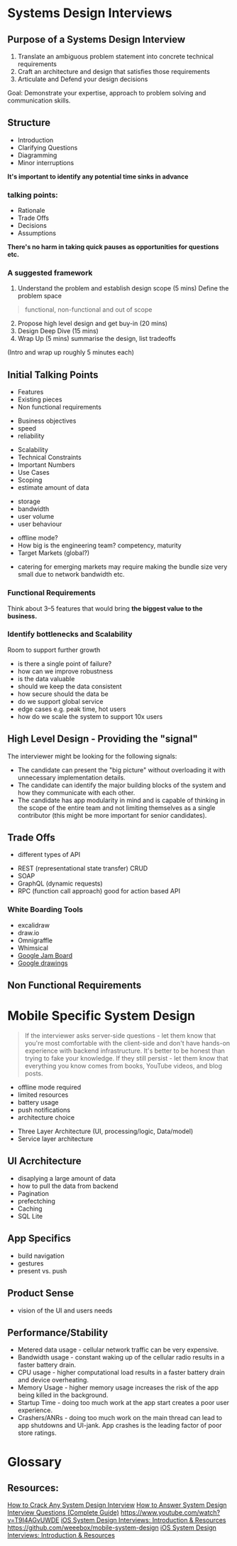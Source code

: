 # Systems Design Interviews
## Purpose of a Systems Design Interview
1. Translate an ambiguous problem statement into concrete technical requirements
2. Craft an architecture and design that satisfies those requirements
3. Articulate and Defend your design decisions

Goal: Demonstrate your expertise, approach to problem solving and communication skills.

## Structure
- Introduction
- Clarifying Questions
- Diagramming
- Minor interruptions

__It's important to identify any potential time sinks in advance__

### talking points:
- Rationale
- Trade Offs
- Decisions
- Assumptions

__There's no harm in taking quick pauses as opportunities for questions etc.__

### A suggested framework
1. Understand the problem and establish design scope (5 mins)
Define the problem space

> functional, non-functional and out of scope
2. Propose high level design and get buy-in (20 mins)
3. Design Deep Dive (15 mins)
4. Wrap Up (5 mins) summarise the design, list tradeoffs

(Intro and wrap up roughly 5 minutes each)

## Initial Talking Points
- Features
- Existing pieces
- Non functional requirements
* Business objectives
* speed
* reliability
- Scalability
- Technical Constraints
- Important Numbers
- Use Cases
- Scoping
- estimate amount of data
* storage
* bandwidth
* user volume
* user behaviour
- offline mode?
- How big is the engineering team? competency, maturity
- Target Markets (global?)
* catering for emerging markets may require making the bundle size very small due to network bandwidth etc.


### Functional Requirements
Think about 3–5 features that would bring __the biggest value to the business.__

### Identify bottlenecks and Scalability
Room to support further growth
- is there a single point of failure?
- how can we improve robustness
- is the data valuable
- should we keep the data consistent 
- how secure should the data be
- do we support global service
- edge cases e.g. peak time, hot users
- how do we scale the system to support 10x users

## High Level Design - Providing the "signal"
The interviewer might be looking for the following signals:
- The candidate can present the "big picture" without overloading it with unnecessary implementation details.
- The candidate can identify the major building blocks of the system and how they communicate with each other.
- The candidate has app modularity in mind and is capable of thinking in the scope of the entire team and not limiting themselves as a single contributor (this might be more important for senior candidates).


## Trade Offs
- different types of API
* REST (representational state transfer) CRUD
* SOAP
* GraphQL (dynamic requests) 
* RPC (function call approach) good for action based API

### White Boarding Tools
- excalidraw
- draw.io
- Omnigraffle
- Whimsical
- [Google Jam Board](https://jamboard.google.com/?pli=1)
- [Google drawings](https://docs.google.com/drawings)

## Non Functional Requirements


# Mobile Specific System Design
>  If the interviewer asks server-side questions - let them know that you're most comfortable with the client-side and don't have hands-on experience with backend infrastructure. It's better to be honest than trying to fake your knowledge. If they still persist - let them know that everything you know comes from books, YouTube videos, and blog posts.


- offline mode required
- limited resources
- battery usage
- push notifications
- architecture choice
* Three Layer Architecture (UI, processing/logic, Data/model)
* Service layer architecture


## UI Acrchitecture
- disaplying a large amount of data
- how to pull the data from backend
- Pagination
- prefectching
- Caching
- SQL Lite

## App Specifics
- build navigation
- gestures
- present vs. push

## Product Sense
- vision of the UI and users needs

## Performance/Stability
- Metered data usage - cellular network traffic can be very expensive.
- Bandwidth usage - constant waking up of the cellular radio results in a faster battery drain.
- CPU usage - higher computational load results in a faster battery drain and device overheating.
- Memory Usage - higher memory usage increases the risk of the app being killed in the background.
- Startup Time - doing too much work at the app start creates a poor user experience.
- Crashers/ANRs - doing too much work on the main thread can lead to app shutdowns and UI-jank. App crashes is the leading factor of poor store ratings.


# Glossary


## Resources:
[How to Crack Any System Design Interview](https://www.youtube.com/watch?v=o-k7h2G3Gco)
[How to Answer System Design Interview Questions (Complete Guide)](https://www.youtube.com/watch?v=L9TfZdODuFQ)
https://www.youtube.com/watch?v=T9I4AGvUWDE
[iOS System Design Interviews: Introduction & Resources](https://www.youtube.com/watch?v=QQI-pu0ZKhc)
https://github.com/weeebox/mobile-system-design
[iOS System Design Interviews: Introduction & Resources](https://www.youtube.com/watch?v=QQI-pu0ZKhc)